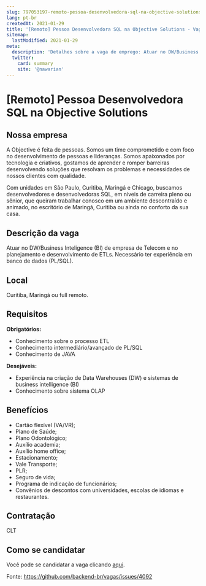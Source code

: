 ```yaml
---
slug: 797053197-remoto-pessoa-desenvolvedora-sql-na-objective-solutions
lang: pt-br
createdAt: 2021-01-29
title: '[Remoto] Pessoa Desenvolvedora SQL na Objective Solutions - Vaga de Emprego'
sitemap:
  lastModified: 2021-01-29
meta:
  description: 'Detalhes sobre a vaga de emprego: Atuar no DW/Business Inteligence (BI) de empresa de Telecom e no planejamento e desenvolvimento de ETLs. Necessário ter experiência em banco de dados (PL/SQL).'
  twitter:
    card: summary
    site: '@nawarian'
---
```


# [Remoto] Pessoa Desenvolvedora SQL na Objective Solutions

<!--
==================================================
Caso a vaga for remoto durante a pandemia informar no texto "Remoto durante o covid"
==================================================
-->
<!-- 
==================================================
POR FAVOR, SÓ POSTE SE A VAGA FOR PARA BACK-END!

Não faça distinção de gênero no título da vaga.

Use: "Back-End Developer" ao invés de 
"Desenvolvedor Back-End" \o/

Exemplo: `[São Paulo] Back-End Developer @ NOME DA EMPRESA`
==================================================
-->
<!--
==================================================
Caso a vaga for remoto durante a pandemia deixar a linha abaixo
==================================================
-->

## Nossa empresa

A Objective é feita de pessoas. Somos um time comprometido e com foco no desenvolvimento de pessoas e lideranças. Somos apaixonados por tecnologia e criativos, gostamos de aprender e romper barreiras desenvolvendo soluções que resolvam os problemas e necessidades de nossos clientes com qualidade.

Com unidades em São Paulo, Curitiba, Maringá e Chicago, buscamos desenvolvedores e desenvolvedoras SQL, em níveis de carreira pleno ou sênior, que queiram trabalhar conosco em um ambiente descontraído e animado, no escritório de Maringá, Curitiba ou ainda no conforto da sua casa.

## Descrição da vaga

Atuar no DW/Business Inteligence (BI) de empresa de Telecom e no planejamento e desenvolvimento de ETLs.
Necessário ter experiência em banco de dados (PL/SQL).

## Local

Curitiba, Maringá ou full remoto.

## Requisitos

**Obrigatórios:**

- Conhecimento sobre o processo ETL
- Conhecimento intermediário/avançado de PL/SQL
- Conhecimento de JAVA

**Desejáveis:**

- Experiência na criação de Data Warehouses (DW) e sistemas de business intelligence (BI)
- Conhecimento sobre sistema OLAP


## Benefícios

- Cartão flexível (VA/VR);
- Plano de Saúde;
- Plano Odontológico;
- Auxílio academia;
- Auxílio home office;
- Estacionamento;
- Vale Transporte;
- PLR;
- Seguro de vida;
- Programa de indicação de funcionários;
- Convênios de descontos com universidades, escolas de idiomas e restaurantes.


## Contratação

CLT

## Como se candidatar

Você pode se candidatar a vaga clicando [aqui](https://objective.gupy.io/jobs/657760).

Fonte: https://github.com/backend-br/vagas/issues/4092
